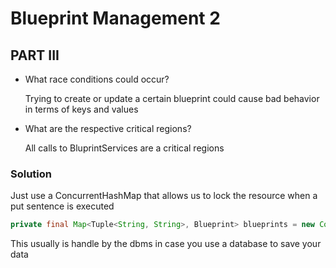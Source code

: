 # Blueprint Management 2

## PART III
-   What race conditions could occur?

    Trying to create or update a certain blueprint could cause bad behavior in terms of keys and values

-   What are the respective critical regions?

    All calls to BluprintServices are a critical regions

### Solution

Just use a ConcurrentHashMap that allows us to lock the resource when a put sentence is executed
``` java
private final Map<Tuple<String, String>, Blueprint> blueprints = new ConcurrentHashMap<>();
```
This usually is handle by the dbms in case you use a database to save your data
